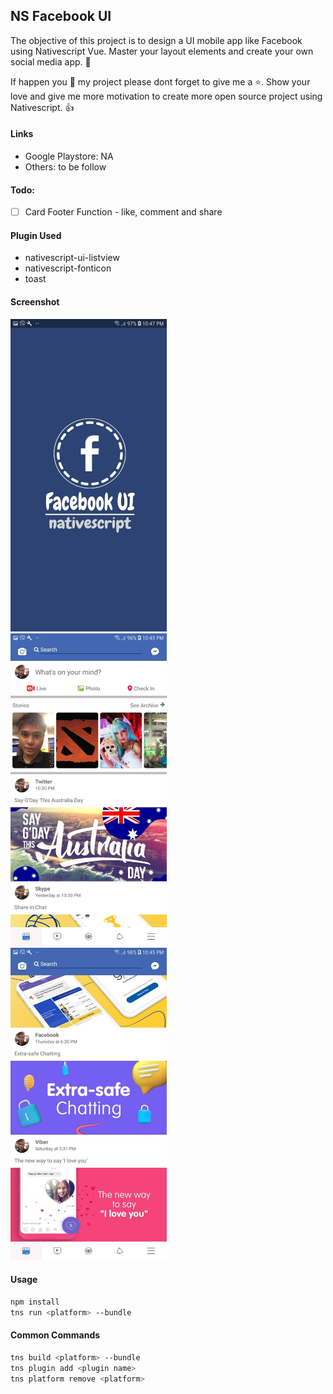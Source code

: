 <!--
 Copyright 2019 John Andrew Asaria (email: asaria_ja@yahoo.com). All rights reserved.
-->


## NS Facebook UI
The objective of this project is to design a UI mobile app like Facebook using Nativescript Vue. Master your layout elements and create your own social media app. 🎉

If happen you 💖 my project please dont forget to give me a ⭐. Show your love and give me more motivation to create more open source project using Nativescript. 👍


#### Links
- Google Playstore: NA
- Others: to be follow


#### Todo: 
- [ ] Card Footer Function - like, comment and share


#### Plugin Used
- nativescript-ui-listview
- nativescript-fonticon
- toast


#### Screenshot
<kbd><img src="https://github.com/jaasaria/ns.UIFacebook/blob/master/fb%20screenshot/screenshot1.jpg?raw=true" width="250" height="500"> </kbd>
<kbd><img src="https://github.com/jaasaria/ns.UIFacebook/blob/master/fb%20screenshot/screenshot2.jpg?raw=true" width="250" height="500"> </kbd>
<kbd><img src="https://github.com/jaasaria/ns.UIFacebook/blob/master/fb%20screenshot/screenshot3.jpg?raw=true" width="250" height="500"> </kbd>


#### Usage
``` bash
npm install
tns run <platform> --bundle
```

#### Common Commands
``` bash
tns build <platform> --bundle
tns plugin add <plugin name>
tns platform remove <platform>
```
